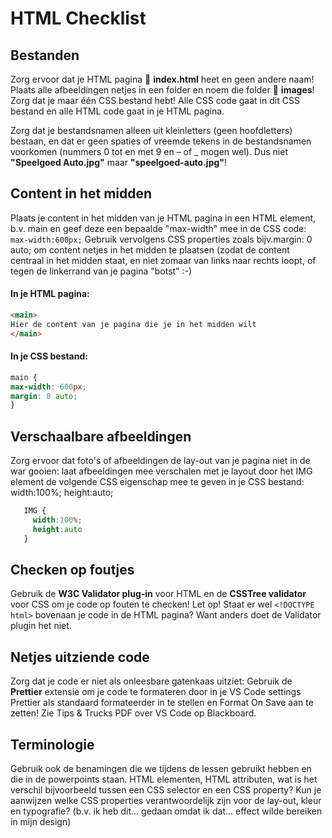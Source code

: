 # HTML Checklist

## Bestanden
Zorg ervoor dat je HTML pagina 📄 **index.html** heet en geen andere naam! Plaats alle afbeeldingen netjes in een folder en noem die folder 📁 **images**! Zorg dat je maar één CSS bestand hebt! Alle CSS code gaat in dit CSS bestand en alle HTML code gaat in je HTML pagina.
  
Zorg dat je bestandsnamen alleen uit kleinletters (geen hoofdletters) bestaan, en dat er geen spaties of vreemde tekens in de bestandsnamen voorkomen (nummers 0 tot en met 9 en – of _ mogen wel). Dus niet **"Speelgoed Auto.jpg"** maar **"speelgoed-auto.jpg"**!

## Content in het midden
Plaats je content in het midden van je HTML pagina in een HTML element, b.v. main en geef deze een bepaalde "max-width" mee in de CSS code: ``max-width:600px;`` Gebruik vervolgens CSS properties zoals bijv.margin: 0 auto; om content netjes in het midden te plaatsen (zodat de content centraal in het midden staat, en niet zomaar van links naar rechts loopt, of tegen de linkerrand van je pagina "botst" :-)

#### In je HTML pagina:
```HTML
<main>
Hier de content van je pagina die je in het midden wilt
</main>
```
#### In je CSS bestand:
```CSS
main {
max-width: 600px;
margin: 0 auto;
}
```
## Verschaalbare afbeeldingen
Zorg ervoor dat foto's of afbeeldingen de lay-out van je pagina niet in de war gooien: laat afbeeldingen mee verschalen met je layout door het IMG element de volgende CSS eigenschap mee te geven in je CSS bestand: width:100%; height:auto;
   ```CSS
      IMG {
        width:100%;
        height:auto
      }
   ```
## Checken op foutjes
Gebruik de **W3C Validator plug-in** voor HTML en de **CSSTree validator** voor CSS om je code op fouten te checken! Let op! Staat er wel ``<!DOCTYPE html>`` bovenaan je code in de HTML pagina? Want anders doet de Validator plugin het niet.
  
## Netjes uitziende code
Zorg dat je code er niet als onleesbare gatenkaas uitziet: Gebruik de **Prettier** extensie om je code te formateren door in je VS Code settings Prettier als standaard formateerder in te stellen en Format On Save aan te zetten! Zie Tips & Trucks PDF over VS Code op Blackboard.
  
## Terminologie
Gebruik ook de benamingen die we tijdens de lessen gebruikt hebben en die in de powerpoints staan. HTML elementen, HTML attributen, wat is het verschil bijvoorbeeld tussen een CSS selector en een CSS property? Kun je aanwijzen welke CSS properties verantwoordelijk zijn voor de lay-out, kleur en typografie? (b.v. ik heb dit... gedaan omdat ik dat... effect wilde bereiken in mijn design)
